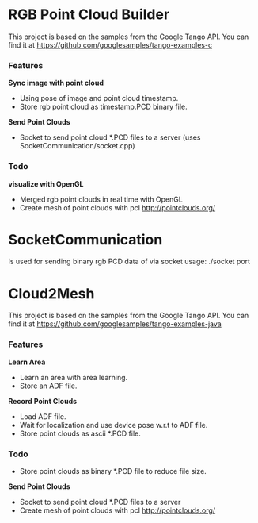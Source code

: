 # RGB Point Cloud Builder

This project is based on the samples from the Google Tango API. You can find it at https://github.com/googlesamples/tango-examples-c

### Features
**Sync image with point cloud**
- Using pose of image and point cloud timestamp.
- Store rgb point cloud as timestamp.PCD binary file.

**Send Point Clouds**
- Socket to send point cloud *.PCD files to a server (uses SocketCommunication/socket.cpp)

### Todo
**visualize with OpenGL**
- Merged rgb point clouds in real time with OpenGL
- Create mesh of point clouds with pcl http://pointclouds.org/

# SocketCommunication

Is used for sending binary rgb PCD data of via socket
usage: ./socket port

# Cloud2Mesh

This project is based on the samples from the Google Tango API. You can find it at https://github.com/googlesamples/tango-examples-java

### Features
**Learn Area**
- Learn an area with area learning.
- Store an ADF file.

**Record Point Clouds**
- Load ADF file.
- Wait for localization and use device pose w.r.t to ADF file.
- Store point clouds as ascii *.PCD file.

### Todo
- Store point clouds as binary *.PCD file to reduce file size.

**Send Point Clouds**
- Socket to send point cloud *.PCD files to a server
- Create mesh of point clouds with pcl http://pointclouds.org/
